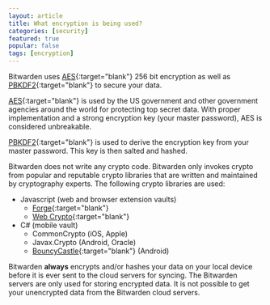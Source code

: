 ```yaml
---
layout: article
title: What encryption is being used?
categories: [security]
featured: true
popular: false
tags: [encryption]
---
```


Bitwarden uses [AES][aes]{:target="blank"} 256 bit encryption as well as [PBKDF2][pbkdf2]{:target="blank"} to secure your data.

[AES][aes]{:target="blank"} is used by the US government and other government agencies around the world for protecting top secret data. With proper implementation and a strong encryption key (your master password), AES is considered unbreakable.

[PBKDF2][pbkdf2]{:target="blank"} is used to derive the encryption key from your master password. This key is then salted and hashed.

Bitwarden does not write any crypto code. Bitwarden only invokes crypto from popular and reputable crypto libraries that are written and maintained by cryptography experts. The following crypto libraries are used:

- Javascript (web and browser extension vaults)
  - [Forge][forge]{:target="blank"}
  - [Web Crypto][webcrypto]{:target="blank"}
- C# (mobile vault)
  - CommonCrypto (iOS, Apple)
  - Javax.Crypto (Android, Oracle)
  - [BouncyCastle][bouncy]{:target="blank"} (Android)

Bitwarden **always** encrypts and/or hashes your data on your local device before it is ever sent to the cloud servers for syncing. The Bitwarden servers are only used for storing encrypted data. It is not possible to get your unencrypted data from the Bitwarden cloud servers.

[aes]: https://en.wikipedia.org/wiki/Advanced_Encryption_Standard
[pbkdf2]: https://en.wikipedia.org/wiki/PBKDF2
[forge]: https://github.com/digitalbazaar/forge
[webcrypto]: https://w3c.github.io/webcrypto/Overview.html
[bouncy]: http://www.bouncycastle.org/csharp/
